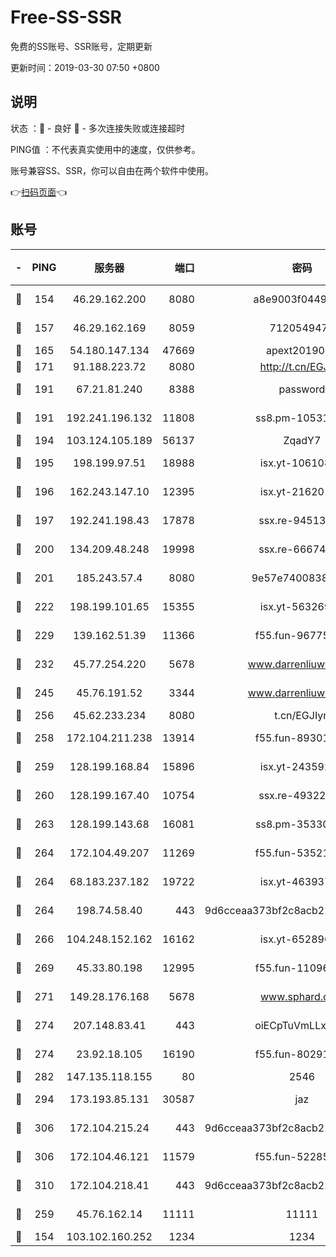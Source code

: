 # Free-SS-SSR

免费的SS账号、SSR账号，定期更新

更新时间：2019-03-30 07:50 +0800

## 说明

状态     ：🙂 - 良好 🙁 - 多次连接失败或连接超时

PING值   ：不代表真实使用中的速度，仅供参考。

账号兼容SS、SSR，你可以自由在两个软件中使用。

👉[扫码页面](https://liesauer.github.io/Free-SS-SSR/)👈

## 账号

|-|PING|服务器|端口|密码|加密方式|区域|
|:----:|:----:|:-----:|-----:|:----:|:----:|:----:|
|🙂|154|46.29.162.200|8080|a8e9003f0449cea5|chacha20-ietf|RU|
|🙂|157|46.29.162.169|8059|7120549471|aes-256-cfb||
|🙂|165|54.180.147.134|47669|apext2019001|chacha20|KR|
|🙂|171|91.188.223.72|8080|http://t.cn/EGJIyrl|rc4-md5|RU|
|🙂|191|67.21.81.240|8388|password|aes-256-cfb|US|
|🙂|191|192.241.196.132|11808|ss8.pm-10531723|aes-256-cfb|US|
|🙂|194|103.124.105.189|56137|ZqadY7|chacha20|US|
|🙂|195|198.199.97.51|18988|isx.yt-10610872|aes-256-cfb|US|
|🙂|196|162.243.147.10|12395|isx.yt-21620171|aes-256-cfb|US|
|🙂|197|192.241.198.43|17878|ssx.re-94513263|aes-256-cfb|US|
|🙂|200|134.209.48.248|19998|ssx.re-66674376|aes-256-cfb|US|
|🙂|201|185.243.57.4|8080|9e57e7400838a01e|chacha20-ietf|US|
|🙂|222|198.199.101.65|15355|isx.yt-56326959|aes-256-cfb|US|
|🙂|229|139.162.51.39|11366|f55.fun-96775690|aes-256-cfb|SG|
|🙂|232|45.77.254.220|5678|www.darrenliuwei.com|aes-256-cfb|SG|
|🙂|245|45.76.191.52|3344|www.darrenliuwei.com|aes-256-cfb|JP|
|🙂|256|45.62.233.234|8080|t.cn/EGJIyrl|rc4-md5|CA|
|🙂|258|172.104.211.238|13914|f55.fun-89301150|aes-256-cfb|US|
|🙂|259|128.199.168.84|15896|isx.yt-24359224|aes-256-cfb|SG|
|🙂|260|128.199.167.40|10754|ssx.re-49322932|aes-256-cfb|SG|
|🙂|263|128.199.143.68|16081|ss8.pm-35330221|aes-256-cfb|SG|
|🙂|264|172.104.49.207|11269|f55.fun-53521114|aes-256-cfb|SG|
|🙂|264|68.183.237.182|19722|isx.yt-46393764|aes-256-cfb|SG|
|🙂|264|198.74.58.40|443|9d6cceaa373bf2c8acb22e60b6a58be6|aes-256-cfb|US|
|🙂|266|104.248.152.162|16162|isx.yt-65289690|aes-256-cfb|SG|
|🙂|269|45.33.80.198|12995|f55.fun-11096059|aes-256-cfb|US|
|🙂|271|149.28.176.168|5678|www.sphard.com|aes-256-cfb|AU|
|🙂|274|207.148.83.41|443|oiECpTuVmLLxk4Ts|aes-256-cfb|AU|
|🙂|274|23.92.18.105|16190|f55.fun-80291265|aes-256-cfb|US|
|🙂|282|147.135.118.155|80|2546|chacha20|US|
|🙂|294|173.193.85.131|30587|jaz|aes-256-cfb|US|
|🙂|306|172.104.215.24|443|9d6cceaa373bf2c8acb22e60b6a58be6|aes-256-cfb|US|
|🙂|306|172.104.46.121|11579|f55.fun-52285743|aes-256-cfb|SG|
|🙂|310|172.104.218.41|443|9d6cceaa373bf2c8acb22e60b6a58be6|aes-256-cfb|US|
|🙂|259|45.76.162.14|11111|11111|aes-256-cfb|SG|
|🙁|154|103.102.160.252|1234|1234|rc4-md5|JP|
